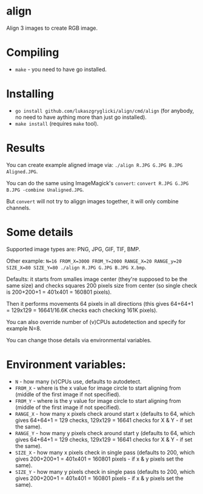 # align

Align 3 images to create RGB image.

# Compiling

- `make` - you need to have go installed.

# Installing

- `go install github.com/lukaszgryglicki/align/cmd/align` (for anybody, no need to have aything more than just go installed).
- `make install` (requires `make` tool).

# Results

You can create example aligned image via: `./align R.JPG G.JPG B.JPG Aligned.JPG`.

You can do the same using ImageMagick's `convert`: `convert R.JPG G.JPG B.JPG -combine Unaligned.JPG`.

But `convert` will not try to aliggn images together, it will only combine channels.

# Some details

Supported image types are: PNG, JPG, GIF, TIF, BMP.

Other example: `N=16 FROM_X=3000 FROM_Y=2000 RANGE_X=20 RANGE_y=20 SIZE_X=80 SIZE_Y=80 ./align R.JPG G.JPG B.JPG X.bmp`.

Defaults: it starts from smalles image center (they're supposed to be the same size) and checks squares 200 pixels size from center (so single check is 200+200+1 = 401x401 = 160801 pixels).

Then it performs movements 64 pixels in all directions (this gives 64+64+1 = 129x129 = 16641/16.6K checks each checking 161K pixels).

You can also override number of (v)CPUs autodetection and specify for example N=8.

You can change those details via environmental variables.

# Environment variables:

- `N` - how many (v)CPUs use, defaults to autodetect.
- `FROM_X` - where is the x value for image circle to start aligning from (middle of the first image if not specified).
- `FROM_Y` - where is the y value for image circle to start aligning from (middle of the first image if not specified).
- `RANGE_X` - how many x pixels check around start x (defaults to 64, which gives 64+64+1 = 129 checks, 129x129 = 16641 checks for X & Y - if set the same).
- `RANGE_Y` - how many y pixels check around start y (defaults to 64, which gives 64+64+1 = 129 checks, 129x129 = 16641 checks for X & Y - if set the same).
- `SIZE_X` - how many x pixels check in single pass (defaults to 200, which gives 200+200+1 = 401x401 = 160801 pixels - if x & y pixels set the same).
- `SIZE_Y` - how many y pixels check in single pass (defaults to 200, which gives 200+200+1 = 401x401 = 160801 pixels - if x & y pixels set the same).

